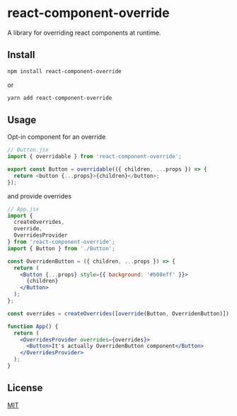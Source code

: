 # react-component-override

A library for overriding react components at runtime.

## Install

```sh
npm install react-component-override
```

or

```sh
yarn add react-component-override
```

## Usage

Opt-in component for an override

```js
// Button.jsx
import { overridable } from 'react-component-override';

export const Button = overridable(({ children, ...props }) => {
  return <button {...props}>{children}</button>;
});
```

and provide overrides

```jsx
// App.jsx
import {
  createOverrides,
  override,
  OverridesProvider
} from 'react-component-override';
import { Button } from './Button';

const OverridenButton = ({ children, ...props }) => {
  return (
    <Button {...props} style={{ background: '#b08eff' }}>
      {children}
    </Button>
  );
};

const overrides = createOverrides([override(Button, OverridenButton)]);

function App() {
  return (
    <OverridesProvider overrides={overrides}>
      <Button>It's actually OverridenButton component</Button>
    </OverridesProvider>
  );
}
```

## License

[MIT](https://github.com/sasa-djuric/react-component-override/blob/master/licence)


